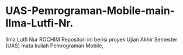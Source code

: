 # UAS-Pemrograman-Mobile-main-Ilma-Lutfi-Nr.
Ilma Lutfi Nur ROCHIM Repositori ini berisi proyek Ujian Akhir Semester (UAS) mata kuliah Pemrograman Mobile,

